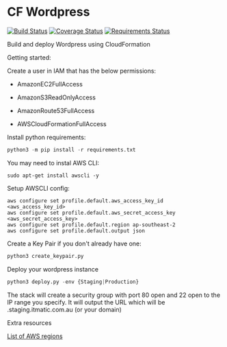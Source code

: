 # CF Wordpress

[![Build Status](https://travis-ci.org/rorymurdock/CF-Wordpress.svg?branch=master)](https://travis-ci.org/rorymurdock/CF-Wordpress)
[![Coverage Status](https://coveralls.io/repos/github/rorymurdock/CF-Wordpress/badge.svg?branch=master)](https://coveralls.io/github/rorymurdock/CF-Wordpress?branch=master)
[![Requirements Status](https://requires.io/github/rorymurdock/CF-Wordpress/requirements.svg?branch=master)](https://requires.io/github/rorymurdock/CF-Wordpress/requirements/?branch=master)

Build and deploy Wordpress using CloudFormation

Getting started:

Create a user in IAM that has the below permissions:

- AmazonEC2FullAccess

- AmazonS3ReadOnlyAccess

- AmazonRoute53FullAccess

- AWSCloudFormationFullAccess

Install python requirements:

```python
python3 -m pip install -r requirements.txt
```

You may need to instal AWS CLI:

```shell
sudo apt-get install awscli -y
```

Setup AWSCLI config:

```shell
aws configure set profile.default.aws_access_key_id <aws_access_key_id>
aws configure set profile.default.aws_secret_access_key <aws_secret_access_key>
aws configure set profile.default.region ap-southeast-2
aws configure set profile.default.output json
```

Create a Key Pair if you don't already have one:

```python
python3 create_keypair.py
```

Deploy your wordpress instance

```python
python3 deploy.py -env {Staging|Production}
````

The stack will create a security group with port 80 open and 22 open to the IP range you specify. It will output the URL which will be <rand>.staging.itmatic.com.au (or your domain)

Extra resources

[List of AWS regions](https://docs.aws.amazon.com/general/latest/gr/rande.html)
